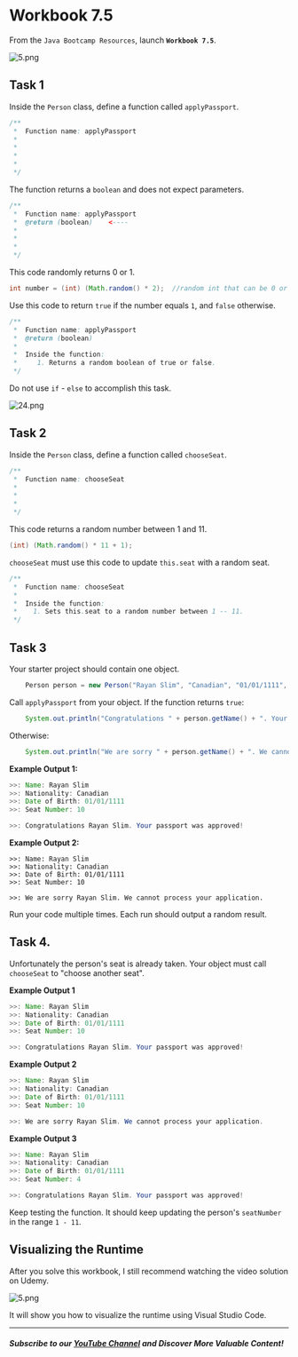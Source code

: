 # Workbook 7.5

From the `Java Bootcamp Resources`, launch **`Workbook 7.5`**.

![5.png](https://firebasestorage.googleapis.com/v0/b/learnthepart-75aed.appspot.com/o/images%2F05e991af-ee0f-4320-a794-d637854b1833?alt=media&token=8d629d2f-9a9a-45c4-897d-87e2c0d91a4f)

## Task 1

Inside the `Person` class, define a function called `applyPassport`.

```java
/**
 *  Function name: applyPassport
 * 
 *
 *  
 *     
 */
```
The function returns a `boolean` and does not expect parameters.

```java
/**
 *  Function name: applyPassport
 *  @return (boolean)    <----
 *
 * 
 *     
 */
```

This code randomly returns 0 or 1.

```java
int number = (int) (Math.random() * 2);  //random int that can be 0 or 1.
```

Use this code to return `true` if the number equals `1`, and `false` otherwise. 

```java
/**
 *  Function name: applyPassport
 *  @return (boolean)
 *
 *  Inside the function:
 *     1. Returns a random boolean of true or false.
 */
```

Do not use `if` - `else` to accomplish this task.

![24.png](https://firebasestorage.googleapis.com/v0/b/learnthepart-75aed.appspot.com/o/images%2F3a1b962b-f6b5-47de-82d1-33499ccec9f0?alt=media&token=4a56e3a8-e23c-4e73-bbc7-8b974d38a17d)

## **Task 2**

Inside the `Person` class, define a function called `chooseSeat`.

```java
/**
 *  Function name: chooseSeat
 *
 * 
 *   
 */
```
This code returns a random number between 1 and 11.
```java
(int) (Math.random() * 11 + 1); 
```
`chooseSeat` must use this code to update `this.seat` with a random seat.

```java
/**
 *  Function name: chooseSeat
 *
 *  Inside the function:
 *    1. Sets this.seat to a random number between 1 -- 11.
 */
```

## Task 3

Your starter project should contain one object.

```java
    Person person = new Person("Rayan Slim", "Canadian", "01/01/1111", 5);
```

Call `applyPassport` from your object. If the function returns `true`:

```java
    System.out.println("Congratulations " + person.getName() + ". Your passport was approved!");
```

Otherwise:

```java
    System.out.println("We are sorry " + person.getName() + ". We cannot process your application.");
```

**Example Output 1:**

```java
>>﻿: Name: Rayan Slim
>>﻿: Nationality: Canadian
>>﻿: Date of Birth: 01﻿/﻿01﻿/﻿1111
>>﻿: Seat Number: 10

﻿>>﻿: Congratulations Ray﻿an Slim. Your passport was﻿ approved!
```

**Example Output 2:**

```
>>: Name: Rayan Slim
>>: Nationality: Canadian
>>: Date of Birth: 01﻿/﻿01﻿/﻿1111
>>: Seat Number: 10

>>: We are sorry Rayan S﻿lim. We cannot process you﻿r application.
```

Run your code multiple times. Each run should output a random result.

## Task 4.

Unfortunately the person's seat is already taken. Your object must call `chooseSeat` to "choose another seat".


**Example Output 1**

```java
>>﻿: Name: Rayan Slim
>>﻿: Nationality: Canadian
>>﻿: Date of Birth: 01﻿/﻿01﻿/﻿1111
﻿>>﻿: Seat Number: 10

﻿>>﻿: Congratulations Ray﻿an Slim. Your passport was﻿ approved!
```

**Example Output 2**

```java
>>﻿: Name: Rayan Slim
>>﻿: Nationality: Canadian
>>﻿: Date of Birth: 01﻿/﻿01﻿/﻿1111
>>﻿: Se﻿at Number: 10

>﻿>: We are sorry Rayan ﻿Slim. We cannot process yo﻿ur application.﻿
```

**Example Output 3**

```java
>>﻿: Name: Rayan Slim
>>﻿: Nationality: Canadian
>>﻿: Date of Birth: 01﻿/﻿01﻿/﻿1111
﻿>>﻿: Seat Number: 4

>>﻿: Congratulations Ray﻿an Slim. Your passport was﻿ approved!
```

Keep testing the function. It should keep updating the person's `seatNumber` in the range `1 - 11`.

## Visualizing the Runtime

After you solve this workbook, I still recommend watching the video solution on Udemy.

![5.png](https://firebasestorage.googleapis.com/v0/b/learnthepart-75aed.appspot.com/o/images%2F2eac1be6-ae3a-47be-a396-303eab8b8200?alt=media&token=3c1a552e-a448-489e-8bb6-8f947d64ae45)

It will show you how to visualize the runtime using Visual Studio Code.

----------

##### Subscribe to our [YouTube Channel](https://www.youtube.com/@RayanSlim087?sub_confirmation=1) and Discover More Valuable Content!